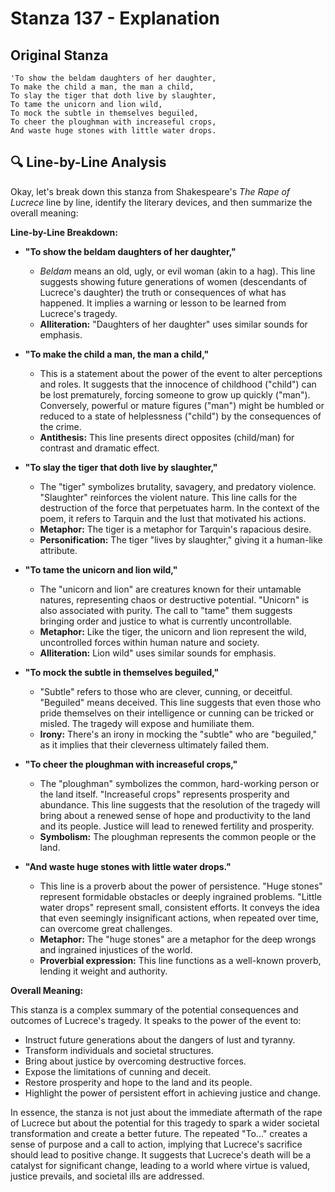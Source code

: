 # Stanza 137 - Explanation

## Original Stanza
```
'To show the beldam daughters of her daughter,
To make the child a man, the man a child,
To slay the tiger that doth live by slaughter,
To tame the unicorn and lion wild,
To mock the subtle in themselves beguiled,
To cheer the ploughman with increaseful crops,
And waste huge stones with little water drops.
```

## 🔍 Line-by-Line Analysis
Okay, let's break down this stanza from Shakespeare's *The Rape of Lucrece* line by line, identify the literary devices, and then summarize the overall meaning:

**Line-by-Line Breakdown:**

*   **"To show the beldam daughters of her daughter,"**
    *   *Beldam* means an old, ugly, or evil woman (akin to a hag).  This line suggests showing future generations of women (descendants of Lucrece's daughter) the truth or consequences of what has happened. It implies a warning or lesson to be learned from Lucrece's tragedy.
    *   **Alliteration:** "Daughters of her daughter" uses similar sounds for emphasis.

*   **"To make the child a man, the man a child,"**
    *   This is a statement about the power of the event to alter perceptions and roles. It suggests that the innocence of childhood ("child") can be lost prematurely, forcing someone to grow up quickly ("man"). Conversely, powerful or mature figures ("man") might be humbled or reduced to a state of helplessness ("child") by the consequences of the crime.
    *   **Antithesis:** This line presents direct opposites (child/man) for contrast and dramatic effect.

*   **"To slay the tiger that doth live by slaughter,"**
    *   The "tiger" symbolizes brutality, savagery, and predatory violence. "Slaughter" reinforces the violent nature. This line calls for the destruction of the force that perpetuates harm. In the context of the poem, it refers to Tarquin and the lust that motivated his actions.
    *   **Metaphor:** The tiger is a metaphor for Tarquin's rapacious desire.
    *   **Personification:** The tiger "lives by slaughter," giving it a human-like attribute.

*   **"To tame the unicorn and lion wild,"**
    *   The "unicorn and lion" are creatures known for their untamable natures, representing chaos or destructive potential. "Unicorn" is also associated with purity. The call to "tame" them suggests bringing order and justice to what is currently uncontrollable.
    *   **Metaphor:** Like the tiger, the unicorn and lion represent the wild, uncontrolled forces within human nature and society.
    *   **Alliteration:** Lion wild" uses similar sounds for emphasis.

*   **"To mock the subtle in themselves beguiled,"**
    *   "Subtle" refers to those who are clever, cunning, or deceitful. "Beguiled" means deceived. This line suggests that even those who pride themselves on their intelligence or cunning can be tricked or misled. The tragedy will expose and humiliate them.
    *   **Irony:** There's an irony in mocking the "subtle" who are "beguiled," as it implies that their cleverness ultimately failed them.

*   **"To cheer the ploughman with increaseful crops,"**
    *   The "ploughman" symbolizes the common, hard-working person or the land itself. "Increaseful crops" represents prosperity and abundance. This line suggests that the resolution of the tragedy will bring about a renewed sense of hope and productivity to the land and its people. Justice will lead to renewed fertility and prosperity.
    *   **Symbolism:** The ploughman represents the common people or the land.

*   **"And waste huge stones with little water drops."**
    *   This line is a proverb about the power of persistence. "Huge stones" represent formidable obstacles or deeply ingrained problems. "Little water drops" represent small, consistent efforts. It conveys the idea that even seemingly insignificant actions, when repeated over time, can overcome great challenges.
    *   **Metaphor:** The "huge stones" are a metaphor for the deep wrongs and ingrained injustices of the world.
    *   **Proverbial expression:** This line functions as a well-known proverb, lending it weight and authority.

**Overall Meaning:**

This stanza is a complex summary of the potential consequences and outcomes of Lucrece's tragedy. It speaks to the power of the event to:

*   Instruct future generations about the dangers of lust and tyranny.
*   Transform individuals and societal structures.
*   Bring about justice by overcoming destructive forces.
*   Expose the limitations of cunning and deceit.
*   Restore prosperity and hope to the land and its people.
*   Highlight the power of persistent effort in achieving justice and change.

In essence, the stanza is not just about the immediate aftermath of the rape of Lucrece but about the potential for this tragedy to spark a wider societal transformation and create a better future. The repeated "To..." creates a sense of purpose and a call to action, implying that Lucrece's sacrifice should lead to positive change. It suggests that Lucrece's death will be a catalyst for significant change, leading to a world where virtue is valued, justice prevails, and societal ills are addressed.
